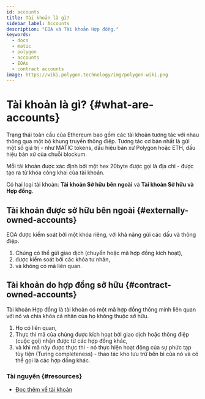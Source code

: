 ```yaml
---
id: accounts
title: Tài khoản là gì?
sidebar_label: Accounts
description: "EOA và Tài khoản Hợp đồng."
keywords:
  - docs
  - matic
  - polygon
  - accounts
  - EOAs
  - contract accounts
image: https://wiki.polygon.technology/img/polygon-wiki.png
---
```


# Tài khoản là gì? {#what-are-accounts}

Trạng thái toàn cầu của Ethereum bao gồm các tài khoản tương tác với nhau thông qua một bộ khung truyền thông điệp. Tương tác cơ bản nhất là gửi một số giá trị - như MATIC tokens, dấu hiệu bản xứ Polygon hoặc ETH, dấu hiệu bản xứ của chuỗi blockum.

Mỗi tài khoản được xác định bởi một hex 20byte được gọi là địa chỉ - được tạo ra từ khóa công khai của tài khoản.

Có hai loại tài khoản: **Tài khoản Sở hữu bên ngoài** và **Tài khoản Sở hữu và Hợp đồng**.

## Tài khoản được sở hữu bên ngoài {#externally-owned-accounts}

EOA được kiểm soát bởi một khóa riêng, với khả năng gửi các dấu và thông điệp.

1. Chúng có thể gửi giao dịch (chuyển hoặc mã hợp đồng kích hoạt),
2. được kiểm soát bởi các khóa tư nhân,
3. và không có mã liên quan.

## Tài khoản do hợp đồng sở hữu {#contract-owned-accounts}
Tài khoản Hợp đồng là tài khoản có một mã hợp đồng thông minh liên quan với nó và chìa khóa cá nhân của họ không thuộc sở hữu.

1. Họ có liên quan,
2. Thực thi mã của chúng được kích hoạt bởi giao dịch hoặc thông điệp (cuộc gọi) nhận được từ các hợp đồng khác,
3. và khi mã này được thực thi - nó thực hiện hoạt động của sự phức tạp tùy tiện (Turing completeness) - thao tác kho lưu trữ bền bỉ của nó và có thể gọi là các hợp đồng khác.

### Tài nguyên {#resources}

- [Đọc thêm về tài khoản](https://github.com/ethereum/homestead-guide/blob/master/source/contracts-and-transactions/account-types-gas-and-transactions.rst#externally-owned-accounts-eoas)
